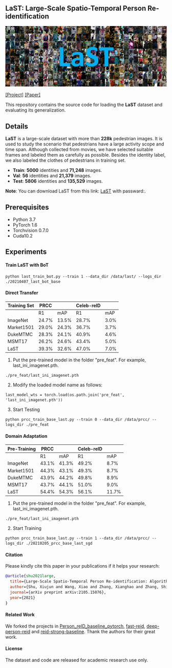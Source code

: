 ## LaST: Large-Scale Spatio-Temporal Person Re-identification

![](last.jpg)

[[Project]](https://sites.google.com/view/personreid) [[Paper]](https://arxiv.org/pdf/2105.15076.pdf)

This repository contains the source code for loading the **LaST** dataset and evaluating its generalization. 

## Details
**LaST** is a large-scale dataset with more than **228k** pedestrian images. It is used to study the scenario that pedestrians have a large activity scope and time span. Although collected from movies, we have selected suitable frames and labeled them as carefully as possible. Besides the identity label, we also labeled the clothes of pedestrians in training set.

* **Train**: **5000** identities and **71,248** images.
* **Val**:   **56** identities and **21,379** images.
* **Test**:  **5806** identities and **135,529** images.

**Note**: You can download LaST from this link: [LaST]() with passward:.

## Prerequisites

- Python 3.7
- PyTorch 1.6
- Torchvision 0.7.0
- Cuda10.2

## Experiments
#### Train LaST with BoT
```
python last_train_bot.py --train 1 --data_dir /data/last/ --logs_dir ./20210407_last_bot_base
```


#### Direct Transfer

| Training Set   | PRCC |     | Celeb-reID |   |
|----------|----------|----------|----------|----------|
|                | R1 | mAP  | R1 | mAP |
| ImageNet      | 24.7% | 13.5% | 28.7% | 3.0% |
| Market1501    | 29.0% | 24.3% | 36.7% | 3.7% |
| DukeMTMC      | 28.3% | 24.1% | 40.9% | 4.6% |
| MSMT17        | 26.2% | 24.6% | 43.4% | 5.0% |
| LaST          | 39.3% | 32.6% | 47.0% | 7.0% |

1. Put the pre-trained model in the folder "pre_feat". For example, last_ini_imagenet.pth.
```
./pre_feat/last_ini_imagenet.pth
```
2. Modify the loaded model name as follows:
```
last_model_wts = torch.load(os.path.join('pre_feat', 'last_ini_imagenet.pth'))
```
3. Start Testing
```
python prcc_train_base_last.py --train 0 --data_dir /data/prcc/ --logs_dir ./pre_feat
```  
    
#### Domain Adaptation

| Pre-Training   | PRCC |     | Celeb-reID |   |
|----------|----------|----------|----------|----------|
|                | R1 | mAP  | R1 | mAP |
| ImageNet      | 43.1% | 41.3% | 49.2% | 8.7% |
| Market1501    | 44.3% | 43.1% | 49.3% | 8.7% |
| DukeMTMC      | 43.9% | 44.2% | 49.8% | 8.9% |
| MSMT17        | 43.7% | 44.1% | 51.0% | 9.0% |
| LaST          | 54.4% | 54.3% | 56.1% | 11.7% |    

1. Put the pre-trained model in the folder "pre_feat". For example, last_ini_imagenet.pth.
```
./pre_feat/last_ini_imagenet.pth
```
2. Start Training
```
python prcc_train_base_last.py --train 1 --data_dir /data/prcc/ --logs_dir ./20210205_prcc_base_last_sgd
```  
    
#### Citation
Please kindly cite this paper in your publications if it helps your research:
```bibtex
@article{shu2021large,
  title={Large-Scale Spatio-Temporal Person Re-identification: Algorithm and Benchmark},
  author={Shu, Xiujun and Wang, Xiao and Zhang, Xianghao and Zhang, Shiliang and Chen, Yuanqi and Li, Ge and Tian, Qi},
  journal={arXiv preprint arXiv:2105.15076},
  year={2021}
}
```
 
#### Related Work
We forked the projects in [Person_reID_baseline_pytorch](https://github.com/layumi/Person_reID_baseline_pytorch), [fast-reid](https://github.com/JDAI-CV/fast-reid), [deep-person-reid](https://github.com/KaiyangZhou/deep-person-reid) and [reid-strong-baseline](https://github.com/michuanhaohao/reid-strong-baseline). Thank the authors for their great work.

#### License
The dataset and code are released for academic research use only.












